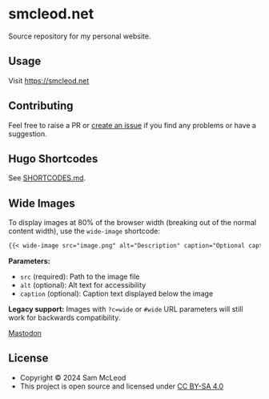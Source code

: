 # smcleod.net

Source repository for my personal website.

## Usage

Visit <https://smcleod.net>

## Contributing

Feel free to raise a PR or [create an issue](https://github.com/sammcj/smcleod/issues/new/choose) if you find any problems or have a suggestion.

## Hugo Shortcodes

See [SHORTCODES.md](SHORTCODES.md).

## Wide Images

To display images at 80% of the browser width (breaking out of the normal content width), use the `wide-image` shortcode:

```markdown
{{< wide-image src="image.png" alt="Description" caption="Optional caption" >}}
```

**Parameters:**
- `src` (required): Path to the image file
- `alt` (optional): Alt text for accessibility
- `caption` (optional): Caption text displayed below the image

**Legacy support:** Images with `?c=wide` or `#wide` URL parameters will still work for backwards compatibility.

<a rel="me" href="https://aus.social/@s_mcleod">Mastodon</a>

## License

- Copyright © 2024 Sam McLeod
- This project is open source and licensed under [CC BY-SA 4.0](https://creativecommons.org/licenses/by-nc-sa/4.0/)
